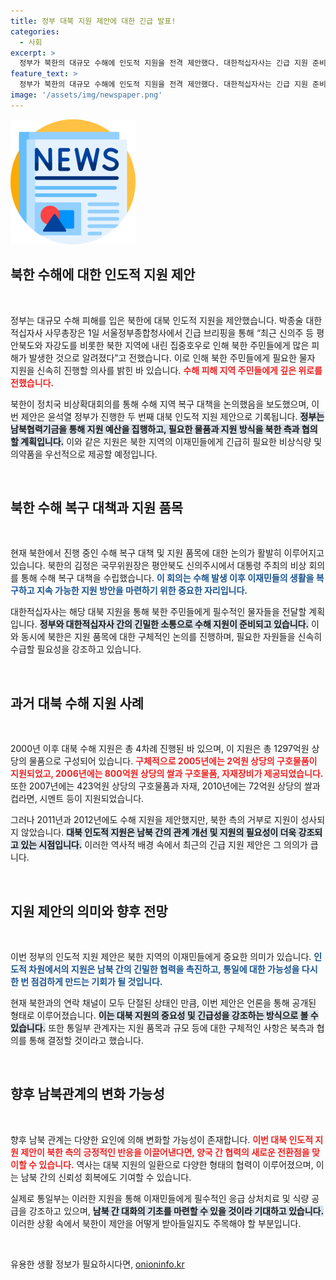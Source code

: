 ```yaml
---
title: 정부 대북 지원 제안에 대한 긴급 발표!
categories:
  - 사회
excerpt: >
  정부가 북한의 대규모 수해에 인도적 지원을 전격 제안했다. 대한적십자사는 긴급 지원 준비를 밝혔고, 통일부는 신속한 협의 의사를 전했다. 이번 제안은 윤석열 정부의 두 번째 대북 인도적 지원 조치다.
feature_text: >
  정부가 북한의 대규모 수해에 인도적 지원을 전격 제안했다. 대한적십자사는 긴급 지원 준비를 밝혔고, 통일부는 신속한 협의 의사를 전했다. 이번 제안은 윤석열 정부의 두 번째 대북 인도적 지원 조치다.
image: '/assets/img/newspaper.png'
---
```


<p><img src="/assets/img/newspaper.png" alt="kimp 속보" /></p>

<h2 data-ke-size="size26">북한 수해에 대한 인도적 지원 제안</h2>

<p data-ke-size="size16">&nbsp;</p>

<p>정부는 대규모 수해 피해를 입은 북한에 대북 인도적 지원을 제안했습니다. 박종술 대한적십자사 사무총장은 1일 서울정부종합청사에서 긴급 브리핑을 통해 “최근 신의주 등 평안북도와 자강도를 비롯한 북한 지역에 내린 집중호우로 인해 북한 주민들에게 많은 피해가 발생한 것으로 알려졌다”고 전했습니다. 이로 인해 북한 주민들에게 필요한 물자 지원을 신속히 진행할 의사를 밝힌 바 있습니다. <b><span style="color: #ee2323;">수해 피해 지역 주민들에게 깊은 위로를 전했습니다.</span></b> </p>

<p>북한이 정치국 비상확대회의를 통해 수해 지역 복구 대책을 논의했음을 보도했으며, 이번 제안은 윤석열 정부가 진행한 두 번째 대북 인도적 지원 제안으로 기록됩니다. <b><span style="background-color: #21538527;">정부는 남북협력기금을 통해 지원 예산을 집행하고, 필요한 물품과 지원 방식을 북한 측과 협의할 계획입니다.</span></b> 이와 같은 지원은 북한 지역의 이재민들에게 긴급히 필요한 비상식량 및 의약품을 우선적으로 제공할 예정입니다.</p>

<p data-ke-size="size16">&nbsp;</p>

<h2 data-ke-size="size26">북한 수해 복구 대책과 지원 품목</h2>

<p data-ke-size="size16">&nbsp;</p>

<p>현재 북한에서 진행 중인 수해 복구 대책 및 지원 품목에 대한 논의가 활발히 이루어지고 있습니다. 북한의 김정은 국무위원장은 평안북도 신의주시에서 대통령 주최의 비상 회의를 통해 수해 복구 대책을 수립했습니다. <b><span style="color: #1a5490;">이 회의는 수해 발생 이후 이재민들의 생활을 복구하고 지속 가능한 지원 방안을 마련하기 위한 중요한 자리입니다.</span></b> </p>

<p>대한적십자사는 해당 대북 지원을 통해 북한 주민들에게 필수적인 물자들을 전달할 계획입니다. <b><span style="background-color: #21538527;">정부와 대한적십자사 간의 긴밀한 소통으로 수해 지원이 준비되고 있습니다.</span></b> 이와 동시에 북한은 지원 품목에 대한 구체적인 논의를 진행하며, 필요한 자원들을 신속히 수급할 필요성을 강조하고 있습니다.</p>

<p data-ke-size="size16">&nbsp;</p>

<h2 data-ke-size="size26">과거 대북 수해 지원 사례</h2>

<p data-ke-size="size16">&nbsp;</p>

<p>2000년 이후 대북 수해 지원은 총 4차례 진행된 바 있으며, 이 지원은 총 1297억원 상당의 물품으로 구성되어 있습니다. <b><span style="color: #ee2323;">구체적으로 2005년에는 2억원 상당의 구호물품이 지원되었고, 2006년에는 800억원 상당의 쌀과 구호물품, 자재장비가 제공되었습니다.</span></b> 또한 2007년에는 423억원 상당의 구호물품과 자재, 2010년에는 72억원 상당의 쌀과 컵라면, 시멘트 등이 지원되었습니다.</p>

<p>그러나 2011년과 2012년에도 수해 지원을 제안했지만, 북한 측의 거부로 지원이 성사되지 않았습니다. <b><span style="background-color: #21538527;">대북 인도적 지원은 남북 간의 관계 개선 및 지원의 필요성이 더욱 강조되고 있는 시점입니다.</span></b> 이러한 역사적 배경 속에서 최근의 긴급 지원 제안은 그 의의가 큽니다.</p>

<p data-ke-size="size16">&nbsp;</p>

<h2 data-ke-size="size26">지원 제안의 의미와 향후 전망</h2>

<p data-ke-size="size16">&nbsp;</p>

<p>이번 정부의 인도적 지원 제안은 북한 지역의 이재민들에게 중요한 의미가 있습니다. <b><span style="color: #1a5490;">인도적 차원에서의 지원은 남북 간의 긴밀한 협력을 촉진하고, 통일에 대한 가능성을 다시 한 번 점검하게 만드는 기회가 될 것입니다.</span></b>  </p>

<p>현재 북한과의 연락 채널이 모두 단절된 상태인 만큼, 이번 제안은 언론을 통해 공개된 형태로 이루어졌습니다. <b><span style="background-color: #21538527;">이는 대북 지원의 중요성 및 긴급성을 강조하는 방식으로 볼 수 있습니다.</span></b> 또한 통일부 관계자는 지원 품목과 규모 등에 대한 구체적인 사항은 북측과 협의를 통해 결정할 것이라고 했습니다. </p>

<p data-ke-size="size16">&nbsp;</p>

<h2 data-ke-size="size26">향후 남북관계의 변화 가능성</h2>

<p data-ke-size="size16">&nbsp;</p>

<p>향후 남북 관계는 다양한 요인에 의해 변화할 가능성이 존재합니다. <b><span style="color: #ee2323;">이번 대북 인도적 지원 제안이 북한 측의 긍정적인 반응을 이끌어낸다면, 양국 간 협력의 새로운 전환점을 맞이할 수 있습니다.</span></b> 역사는 대북 지원의 일환으로 다양한 형태의 협력이 이루어졌으며, 이는 남북 간의 신뢰성 회복에도 기여할 수 있습니다. </p>

<p>실제로 통일부는 이러한 지원을 통해 이재민들에게 필수적인 응급 상처치료 및 식량 공급을 강조하고 있으며, <b><span style="background-color: #21538527;">남북 간 대화의 기초를 마련할 수 있을 것이라 기대하고 있습니다.</span></b> 이러한 상황 속에서 북한이 제안을 어떻게 받아들일지도 주목해야 할 부분입니다.</p>

<p data-ke-size="size16">&nbsp;</p>
유용한 생활 정보가 필요하시다면, <a href="https://onioninfo.kr" rel="dofollow">onioninfo.kr</a>


